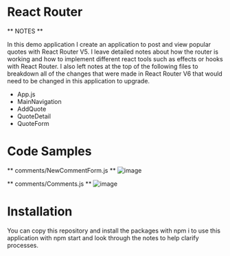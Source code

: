 # React Router
** NOTES **

In this demo application I create an application to post and view popular quotes with React Router V5. I leave detailed notes about how the router is working and how to implement different react tools such as effects or hooks with React Router.
I also left notes at the top of the following files to breakdown all of the changes that were made in React Router V6 that would need to be changed in this application to upgrade.

* App.js
* MainNavigation
* AddQuote
* QuoteDetail
* QuoteForm

# Code Samples
** comments/NewCommentForm.js **
![image](https://user-images.githubusercontent.com/87290877/179838049-65ae77b1-fca7-447b-828d-f14c934b3023.png)

** comments/Comments.js ** 
![image](https://user-images.githubusercontent.com/87290877/179838772-03476ac9-1880-48fa-845a-7642f21f4cab.png)


# Installation 
You can copy this repository and install the packages with npm i to use this application with npm start and look through the notes to help clarify processes.
